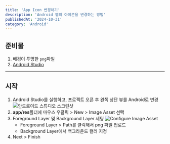 ```yaml
---
title: 'App Icon 변경하기'
description: 'Android 앱의 아이콘을 변경하는 방법'
publishedAt: '2024-10-31'
category: 'Android'
---
```


## 준비물
1. 배경이 투명한 `png`파일
2. [Android Studio](https://developer.android.com/studio)
---

## 시작
1. Android Studio를 실행하고, 프로젝트 오픈 후 왼쪽 상단 뷰를 Android로 변경
![안드로이드 스튜디오 스크린샷](https://res.cloudinary.com/dlctyrcqk/image/upload/v1730782140/Pasted_image_20231206193650_cjqpjb.png)
2. **app/res**폴더에 마우스 우클릭 > New > Image Asset 선택
3. Foreground Layer 및 Background Layer 세팅
![Configure Image Asset](https://res.cloudinary.com/dlctyrcqk/image/upload/v1730782140/Pasted_image_20231206193355_filkaq.png)
   - Foreground Layer > Path를 클릭해서 png 파일 업로드
   - Background Layer에서 백그라운드 컬러 지정
4. Next > Finish
